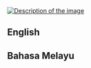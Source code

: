 <a href="image/logo.png" target="_blank">
    <img src="image/logo.png" alt="Description of the image">
</a> 

## English 
## Bahasa Melayu 
